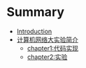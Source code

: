 # Summary

* [Introduction](README.md)
* [计算机网络大实验简介](chapter1/readme.md)
    * [chapter1:代码实现](chapter1/ch102.md)
     * [chapter2:实验](chapter1/ch103.md)

